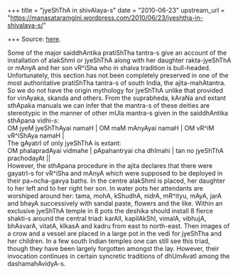 +++
title = "jyeShThA in shivAlaya-s"
date = "2010-06-23"
upstream_url = "https://manasataramgini.wordpress.com/2010/06/23/jyeshtha-in-shivalaya-s/"

+++
Source: [here](https://manasataramgini.wordpress.com/2010/06/23/jyeshtha-in-shivalaya-s/).

Some of the major saiddhAntika pratiShTha tantra-s give an account of
the installation of alakShmI or jyeShThA along with her daughter
rakta-jyeShThA or mAnyA and her son vR^iSha who in shaiva tradition is
bull-headed. Unfortunately, this section has not been completely
preserved in one of the most authoritative pratiShTha tantra-s of south
India, the ajita-mahAtantra. So we do not have the origin mythology for
jyeShThA unlike that provided for vinAyaka, skanda and others. From the
suprabheda, kAraNa and extant sthApaka manuals we can infer that the
mantra-s of these deities are stereotypic in the manner of other mUla
mantra-s given in the saiddhAntika sthApana vidhi-s:  
OM jyeM jyeShThAyai namaH \| OM maM mAnyAyai namaH \| OM vR^iM vR^iShAya
namaH \|  
The gAyatrI of only jyeShThA is extant:  
OM phalapradAyai vidmahe \| pApahantryai cha dhImahi \| tan no jyeShThA
prachodayAt \|\|  
However, the sthApana procedure in the ajita declares that there were
gayatrI-s for vR^iSha and mAnyA which were supposed to be deployed in
their pa\~ncha-gavya baths. In the centre alakShmI is placed, her
daughter to her left and to her right her son. In water pots her
attendants are worshiped around her: tama, mohA, kShudhA, nidrA,
mR^ityu, mAyA, jarA and bhayA successively with sandal paste, flowers
and the like. Within an exclusive jyeShThA temple in 8 pots the deshika
should install 8 fierce shakti-s around the central triad: karAlI,
kapilAkShI, vimalA, vibhujA, bhAsvarA, vitatA, kIkasA and kadru from
east to north-east. Then images of a crow and a vessel are placed in a
large pot in the vedi for jyeShTha and her children. In a few south
Indian temples one can still see this triad, though they have been
largely forgotten amongst the lay. However, their invocation continues
in certain syncretic traditions of dhUmAvatI among the dashamahAvidyA-s.

